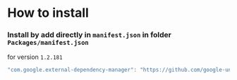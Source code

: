 # How to install

### Install by add directly in `manifest.json` in folder `Packages/manifest.json`

for version `1.2.181`

```csharp
"com.google.external-dependency-manager": "https://github.com/google-unity/external-dependency-manager.git#1.2.181",
```